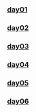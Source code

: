 ### [day01](https://github.com/lu666666/notebooks/blob/master/notes/01/01.md)
### [day02](https://github.com/lu666666/notebooks/blob/master/notes/01/02.md)
### [day03](https://github.com/lu666666/notebooks/blob/master/notes/01/03.md)
### [day04](https://github.com/lu666666/notebooks/blob/master/notes/01/04.md)
### [day05](https://github.com/lu666666/notebooks/blob/master/notes/01/05.md)
### [day06](https://github.com/lu666666/notebooks/blob/master/notes/01/06.md)

